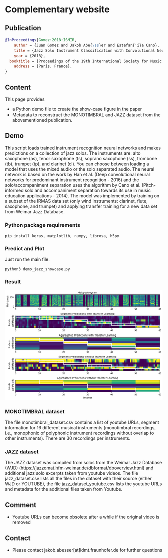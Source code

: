 # Complementary website

## Publication

``` bibtex
@InProceedings{Gomez:2018:ISMIR,
	author = {Juan Gomez and Jakob Abe{\ss}er and Estefan{'i}a Cano},
	title = {Jazz Solo Instrument Classification with Convolutional Neural Networks, Source Separation, and Transfer Learning},
	year = {2018},
  booktitle = {Proceedings of the 19th International Society for Music Information Retrieval Conference (ISMIR)},
	address = {Paris, France},
}
```
## Content

This page provides
 * a Python demo file to create the show-case figure in the paper
 * Metadata to reconstruct the MONOTIMBRAL and JAZZ dataset from the abovementioned publication.

## Demo

This script loads trained instrument recognition neural networks and makes predictions on a collection of jazz solos. The instruments are: alto saxophone (as), tenor saxophone (ts), soprano saxophone (ss), trombone (tb), trumpet (tp), and clarinet (cl). You can choose between loading a model that uses the mixed audio or the solo separated audio. The neural network is based on the work by Han et al. (Deep convolutional neural networks for predominant instrument recognition - 2016) and the solo/accompaniment separation uses the algorithm by Cano et al. (Pitch-informed solo and accompaniment separation towards its use in music education applications - 2014). The model was implemented by training on a subset of the IRMAS data set (only wind instruments: clarinet, flute, saxophone, and trumpet) and applying transfer training for a new data set from Weimar Jazz Database.

### Python package requirements

```
pip install keras, matplotlib, numpy, librosa, h5py
```

### Predict and Plot

Just run the main file.

```
python3 demo_jazz_showcase.py
```

### Result

![alt text](jazz_show_case.png)

### MONOTIMBRAL dataset

The file monotimbral_dataset.csv contains a list of youtube URLs, segment information for 16 different musical instruments (monotimbral recordings, i.e., monophonic of polyphonic instrument recordings without overlap to other instruments). There are 30 recordings per instruments.

### JAZZ dataset

The JAZZ dataset was compiled from solos from the Weimar Jazz Database (WJD) (https://jazzomat.hfm-weimar.de/dbformat/dboverview.html) and additional jazz solo excerpts taken from youtube videos.
The file jazz_dataset.csv lists all the files in the dataset with their source (either WJD or YOUTUBE), the file jazz_dataset_youtube.csv lists the youtube URLs and metadata for the additional files taken from Youtube.

## Comment

* Youtube URLs can become obsolete after a while if the original video is removed

## Contact

* Please contact jakob.abesser[at]idmt.fraunhofer.de for further questions
